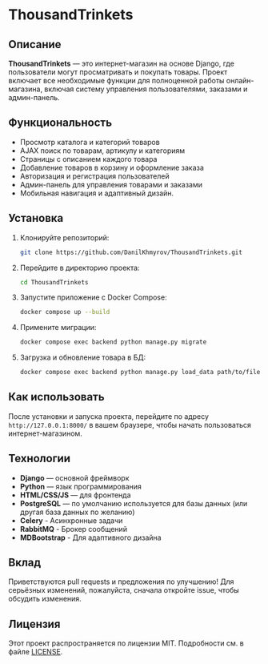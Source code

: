 
# ThousandTrinkets

## Описание

**ThousandTrinkets** — это интернет-магазин на основе Django, где пользователи могут просматривать и покупать товары. Проект включает все необходимые функции для полноценной работы онлайн-магазина, включая систему управления пользователями, заказами и админ-панель.

## Функциональность

- Просмотр каталога и категорий товаров
- AJAX поиск по товарам, артикулу и категориям
- Страницы с описанием каждого товара
- Добавление товаров в корзину и оформление заказа
- Авторизация и регистрация пользователей
- Админ-панель для управления товарами и заказами
- Мобильная навигация и адаптивный дизайн.

## Установка

1. Клонируйте репозиторий:
   ```bash
   git clone https://github.com/DanilKhmyrov/ThousandTrinkets.git
   ```

2. Перейдите в директорию проекта:
   ```bash
   cd ThousandTrinkets
   ```

3. Запустите приложение с Docker Compose:
   ```bash
   docker compose up --build
   ```

4. Примените миграции:
   ```bash
   docker compose exec backend python manage.py migrate
   ```

5. Загрузка и обновление товара в БД:
   ```bash
   docker compose exec backend python manage.py load_data path/to/file
   ```

## Как использовать

После установки и запуска проекта, перейдите по адресу `http://127.0.0.1:8000/` в вашем браузере, чтобы начать пользоваться интернет-магазином.

## Технологии

- **Django** — основной фреймворк
- **Python** — язык программирования
- **HTML/CSS/JS** — для фронтенда
- **PostgreSQL** — по умолчанию используется для базы данных (или другая база данных по желанию)
- **Celery** - Асинхронные задачи
- **RabbitMQ** - Брокер сообщений
- **MDBootstrap** - Для адаптивного дизайна

## Вклад

Приветствуются pull requests и предложения по улучшению! Для серьёзных изменений, пожалуйста, сначала откройте issue, чтобы обсудить изменения.

## Лицензия

Этот проект распространяется по лицензии MIT. Подробности см. в файле [LICENSE](./LICENSE).

